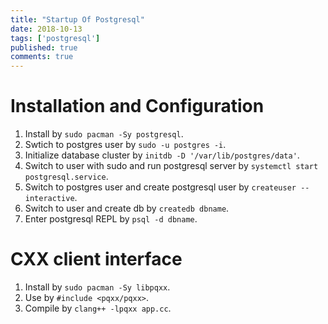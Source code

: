 ```yaml
---
title: "Startup Of Postgresql"
date: 2018-10-13
tags: ['postgresql']
published: true
comments: true
---
```


# Installation and Configuration

1. Install by `sudo pacman -Sy postgresql`.
2. Swtich to postgres user by `sudo -u postgres -i`.
3. Initialize database cluster by `initdb -D '/var/lib/postgres/data'`.
4. Switch to user with sudo and run postgresql server by `systemctl start postgresql.service`.
5. Switch to postgres user and create postgresql user by `createuser --interactive`.
6. Switch to user and create db by `createdb dbname`.
7. Enter postgresql REPL by `psql -d dbname`.

# CXX client interface
1. Install by `sudo pacman -Sy libpqxx`.
2. Use by `#include <pqxx/pqxx>`.
3. Compile by `clang++ -lpqxx app.cc`.
